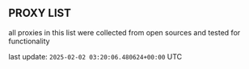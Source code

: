## PROXY LIST

all proxies in this list were collected from open sources and tested for functionality

last update: `2025-02-02 03:20:06.480624+00:00` UTC